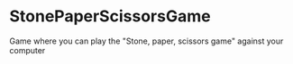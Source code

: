 # StonePaperScissorsGame
Game where you can play the "Stone, paper, scissors game" against your computer
